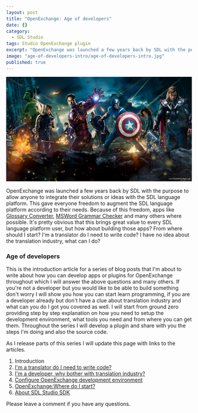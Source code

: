 ```yaml
---
layout: post
title: "OpenExchange: Age of developers"
date: {}
category: 
  - SDL Studio
tags: Studio OpenExchange plugin
excerpt: "OpenExchange was launched a few years back by SDL with the purpose to allow anyone to integrate their solutions or ideas with the SDL Language Platform. This gave everyone freedom to augment the SDL platform according to their needs. Because of this freedom, apps like Glossary Converter, MSWord Grammar Checker and many others where possible. It&#x27;s pretty obvious that this brings great value to every SDL language platform user, but how about building those apps? From where should I start? I&#x27;m a translator do I need to program? I have no idea about the translation industry, what can I do?"
image: "age-of-developers-intro/age-of-developers-intro.jpg"
published: true
---
```



<img src="/assets/images/posts/age-of-developers-intro/age-of-developers-intro.jpg" alt="Age Of Developers" title="Age of Developers" class="img-responsive">

<p class="dropcap">OpenExchange was launched a few years back by SDL with the purpose to allow anyone to integrate their solutions or ideas with the SDL language platform. This gave everyone freedom to augment the SDL language platform according to their needs. Because of this freedom, apps like <a href="http://www.translationzone.com/openexchange/app/glossaryconverter-476.html#46146" target="_blank">Glossary Converter</a>, <a href="http://www.translationzone.com/openexchange/app/mswordgrammarcheckerforstudio2015-796.html#85390">MSWord Grammar Checker</a> and many others where possible. It's pretty obvious that this brings great value to every SDL language platform user, but how about building those apps? From where should I start? I'm a translator do I need to write code? I have no idea about the translation industry, what can I do? </p>

### Age of developers ###

This is the introduction article for a series of blog posts that I'm about to write about how you can develop apps or plugins for OpenExchange throughout which I will answer the above questions and many others. If you're not a developer but you would like to be able to build something don't worry I will show you how you can start learn programming, if you are a developer already but don't have a clue about translation industry and what can you do I got you covered as well. I will start from ground zero providing step by step explanation on how you need to setup the development environment, what tools you need and from where you can get them. Throughout the series I will develop a plugin and share with you the steps I'm doing and also the source code.

As I release parts of this series I will update this page with links to the articles.


1. Introduction
2. [I'm a translator do I need to write code?](http://romuluscrisan.com/sdl%20studio/2015/07/20/OpenExchange-age-of-developers-translator-code.html)
3. [I'm a developer, why bother with translation industry?](http://romuluscrisan.com/sdl%20studio/2015/08/05/OpenExchange-age-of-developers-developer-translation-industry.html)
4. [Configure OpenExchange development environment](http://romuluscrisan.com/sdl%20studio/2015/08/25/OpenExchange-age-of-developers-build-environment.html)
5. [OpenExchange:Where do I start?](http://romuluscrisan.com/sdl%20studio/2015/10/09/OpenExchange-age-of-developers-where-do-i-start.html)
6. [About SDL Studio SDK](http://romuluscrisan.com/sdl%20studio/2016/01/31/age-of-developers-about-sdl-studio-sdk.html)

Please leave a comment if you have any questions.
